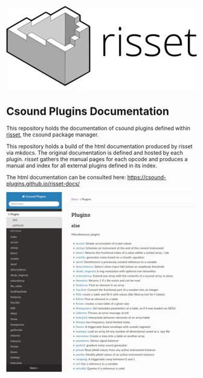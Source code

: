 ![risset](assets/risset-title-white.png)


# Csound Plugins Documentation

This repository holds the documentation of csound plugins defined within [risset], 
the csound package manager.

This repository holds a build of the html documentation produced by risset via mkdocs. The 
original documentation is defined and hosted by each plugin. *risset* gathers the manual
pages for each opcode and produces a manual and index for all external plugins defined in 
its index.

The html documentation can be consulted here: https://csound-plugins.github.io/risset-docs/

![](assets/risset-manual.jpg)

[risset]: https://github.com/csound-plugins/risset
